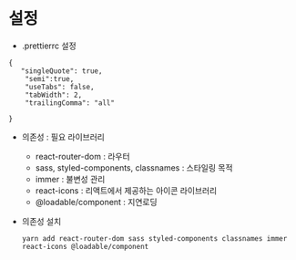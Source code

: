 # 설정

- .prettierrc 설정

```
{
   "singleQuote": true,
    "semi":true,
    "useTabs": false,
    "tabWidth": 2,
    "trailingComma": "all"

}

```

- 의존성 : 필요 라이브러리
    - react-router-dom : 라우터
    - sass, styled-components, classnames : 스타일링 목적
    - immer : 불변성 관리
    - react-icons : 리액트에서 제공하는 아이콘 라이브러리
    - @loadable/component : 지연로딩

- 의존성 설치

    ```
    yarn add react-router-dom sass styled-components classnames immer react-icons @loadable/component
    ```